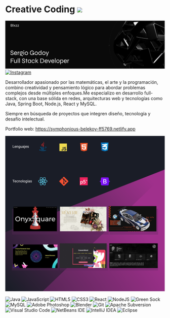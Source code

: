 # Creative Coding <img src="https://media.giphy.com/media/Gcr1rbIWXXcLvLy6vO/giphy.gif?cid=ecf05e47jny38zkeanfm6vzicv4nike37006hc10g1r48igp&ep=v1_stickers_search&rid=giphy.gif&ct=s" width="100"/> 

[![Blxzz-code banner](Banner.png)
![Instagram](https://img.shields.io/badge/Instagram-%23E4405F.svg?style=for-the-badge&logo=Instagram&logoColor=white)](https://www.instagram.com/poeseeker/)


Desarrollador apasionado por las matemáticas, el arte y la programación, combino creatividad y pensamiento lógico para abordar problemas complejos desde múltiples enfoques.Me especializo en desarrollo full-stack, con una base sólida en redes, arquitecturas web y tecnologías como Java, Spring Boot, Node.js, React y MySQL.

Siempre en búsqueda de proyectos que integren diseño, tecnología y desafío intelectual.




Portfolio web: https://symphonious-belekoy-ff5769.netlify.app

![Blxzz-code banner](gitimageprofilecontent.png)

![Java](https://img.shields.io/badge/java-%23ED8B00.svg?style=for-the-badge&logo=openjdk&logoColor=white)
![JavaScript](https://img.shields.io/badge/javascript-%23323330.svg?style=for-the-badge&logo=javascript&logoColor=%23F7DF1E)
![HTML5](https://img.shields.io/badge/html5-%23E34F26.svg?style=for-the-badge&logo=html5&logoColor=white)
![CSS3](https://img.shields.io/badge/css3-%231572B6.svg?style=for-the-badge&logo=css3&logoColor=white)
![React](https://img.shields.io/badge/react-%2320232a.svg?style=for-the-badge&logo=react&logoColor=%2361DAFB)
![NodeJS](https://img.shields.io/badge/node.js-6DA55F?style=for-the-badge&logo=node.js&logoColor=white)
![Green Sock](https://img.shields.io/badge/green%20sock-88CE02?style=for-the-badge&logo=greensock&logoColor=white)
![MySQL](https://img.shields.io/badge/mysql-4479A1.svg?style=for-the-badge&logo=mysql&logoColor=white)
![Adobe Photoshop](https://img.shields.io/badge/adobe%20photoshop-%2331A8FF.svg?style=for-the-badge&logo=adobe%20photoshop&logoColor=white)
![Blender](https://img.shields.io/badge/blender-%23F5792A.svg?style=for-the-badge&logo=blender&logoColor=white)
![Git](https://img.shields.io/badge/git-%23F05033.svg?style=for-the-badge&logo=git&logoColor=white)
![Apache Subversion](https://img.shields.io/badge/subversion-%23809CC9.svg?style=for-the-badge&logo=subversion&logoColor=white)
![Visual Studio Code](https://img.shields.io/badge/Visual%20Studio%20Code-0078d7.svg?style=for-the-badge&logo=visual-studio-code&logoColor=white)
![NetBeans IDE](https://img.shields.io/badge/NetBeansIDE-1B6AC6.svg?style=for-the-badge&logo=apache-netbeans-ide&logoColor=white)
![IntelliJ IDEA](https://img.shields.io/badge/IntelliJIDEA-000000.svg?style=for-the-badge&logo=intellij-idea&logoColor=white)
![Eclipse](https://img.shields.io/badge/Eclipse-FE7A16.svg?style=for-the-badge&logo=Eclipse&logoColor=white)
